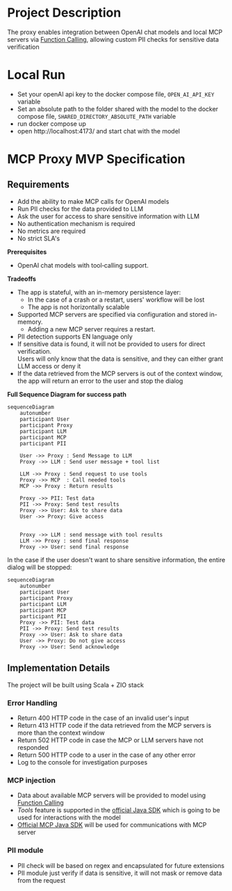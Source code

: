 # Project Description
The proxy enables integration between OpenAI chat models and local MCP servers via [Function Calling](https://platform.openai.com/docs/guides/function-calling), allowing 
custom PII checks for sensitive data verification

# Local Run
- Set your openAI api key to the docker compose file, `OPEN_AI_API_KEY` variable
- Set an absolute path to the folder shared with the model to the docker compose file, `SHARED_DIRECTORY_ABSOLUTE_PATH` variable
- run docker compose up
- open http://localhost:4173/ and start chat with the model

# MCP Proxy MVP Specification

## Requirements
- Add the ability to make MCP calls for OpenAI models
- Run PII checks for the data provided to LLM
- Ask the user for access to share sensitive information with LLM
- No authentication mechanism is required
- No metrics are required
- No strict SLA's

**Prerequisites**
* OpenAI chat models with tool‑calling support.


**Tradeoffs**
- The app is stateful, with an in-memory persistence layer: 
  - In the case of a crash or a restart, users' workflow will be lost
  - The app is not horizontally scalable
- Supported MCP servers are specified via configuration and stored in-memory. 
  - Adding a new MCP server requires a restart.
- PII detection supports EN language only
- If sensitive data is found, it will not be provided to users for direct verification. \
  Users will only know that the data is sensitive, and they can either grant LLM access or deny it
- If the data retrieved from the MCP servers is out of the context window, the app will return an error to the user and stop the dialog

**Full Sequence Diagram for success path**
```mermaid
sequenceDiagram
    autonumber
    participant User
    participant Proxy
    participant LLM
    participant MCP
    participant PII

    User ->> Proxy : Send Message to LLM
    Proxy ->> LLM : Send user message + tool list

    LLM ->> Proxy : Send request to use tools
    Proxy ->> MCP  : Call needed tools
    MCP ->> Proxy : Return results

    Proxy ->> PII: Test data
    PII ->> Proxy: Send test results
    Proxy ->> User: Ask to share data
    User ->> Proxy: Give access 


    Proxy ->> LLM : send message with tool results
    LLM ->> Proxy : send final response
    Proxy ->> User: send final response
```

In the case if the user doesn't want to share sensitive information, the entire dialog will be stopped:

```mermaid
sequenceDiagram
    autonumber
    participant User
    participant Proxy
    participant LLM
    participant MCP
    participant PII
    Proxy ->> PII: Test data
    PII ->> Proxy: Send test results
    Proxy ->> User: Ask to share data
    User ->> Proxy: Do not give access
    Proxy ->> User: Send acknowledge 
```
## Implementation Details
The project will be built using Scala + ZIO stack

### Error Handling
* Return 400 HTTP code in the case of an invalid user's input
* Return 413 HTTP code if the data retrieved from the MCP servers is more than the context window
* Return 502 HTTP code in case the MCP or LLM servers have not responded
* Return 500 HTTP  code to a user in the case of any other error
* Log to the console for investigation purposes

### MCP injection
* Data about available MCP servers will be provided to model using [Function Calling](https://platform.openai.com/docs/guides/function-calling)
* _Tools_ feature is supported in the [official Java SDK](https://github.com/openai/openai-java) which is going to be used for interactions with the model
* [Official MCP Java SDK](https://github.com/modelcontextprotocol/java-sdk) will be used for communications with MCP server

### PII module
* PII check will be based on regex and encapsulated for future extensions
* PII module just verify if data is sensitive, it will not mask or remove data from the request
